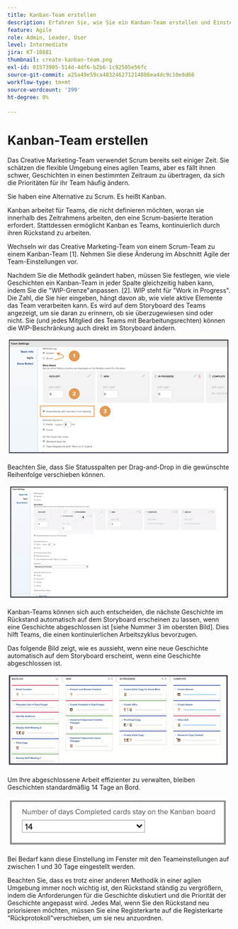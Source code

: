 ```yaml
---
title: Kanban-Team erstellen
description: Erfahren Sie, wie Sie ein Kanban-Team erstellen und Einstellungen für das Team festlegen.
feature: Agile
role: Admin, Leader, User
level: Intermediate
jira: KT-10881
thumbnail: create-kanban-team.png
exl-id: 01573905-514d-4df6-b2b6-1c92585e56fc
source-git-commit: a25a49e59ca483246271214886ea4dc9c10e8d66
workflow-type: tm+mt
source-wordcount: '399'
ht-degree: 0%

---
```


# Kanban-Team erstellen

Das Creative Marketing-Team verwendet Scrum bereits seit einiger Zeit. Sie schätzen die flexible Umgebung eines agilen Teams, aber es fällt ihnen schwer, Geschichten in einen bestimmten Zeitraum zu übertragen, da sich die Prioritäten für ihr Team häufig ändern.

Sie haben eine Alternative zu Scrum. Es heißt Kanban.

Kanban arbeitet für Teams, die nicht definieren möchten, woran sie innerhalb des Zeitrahmens arbeiten, den eine Scrum-basierte Iteration erfordert. Stattdessen ermöglicht Kanban es Teams, kontinuierlich durch ihren Rückstand zu arbeiten.

Wechseln wir das Creative Marketing-Team von einem Scrum-Team zu einem Kanban-Team [1]. Nehmen Sie diese Änderung im Abschnitt Agile der Team-Einstellungen vor.

Nachdem Sie die Methodik geändert haben, müssen Sie festlegen, wie viele Geschichten ein Kanban-Team in jeder Spalte gleichzeitig haben kann, indem Sie die &quot;WIP-Grenze&quot;anpassen. [2]. WIP steht für &quot;Work in Progress&quot;. Die Zahl, die Sie hier eingeben, hängt davon ab, wie viele aktive Elemente das Team verarbeiten kann. Es wird auf dem Storyboard des Teams angezeigt, um sie daran zu erinnern, ob sie überzugewiesen sind oder nicht. Sie (und jedes Mitglied des Teams mit Bearbeitungsrechten) können die WIP-Beschränkung auch direkt im Storyboard ändern.

![Seite &quot;Teameinstellungen&quot;](assets/teamspage-01.png)

Beachten Sie, dass Sie Statusspalten per Drag-and-Drop in die gewünschte Reihenfolge verschieben können.

![Seite &quot;Teameinstellungen&quot;](assets/teamspage-02.png)

Kanban-Teams können sich auch entscheiden, die nächste Geschichte im Rückstand automatisch auf dem Storyboard erscheinen zu lassen, wenn eine Geschichte abgeschlossen ist [siehe Nummer 3 im obersten Bild]. Dies hilft Teams, die einen kontinuierlichen Arbeitszyklus bevorzugen.


Das folgende Bild zeigt, wie es aussieht, wenn eine neue Geschichte automatisch auf dem Storyboard erscheint, wenn eine Geschichte abgeschlossen ist.

![Seite &quot;Teameinstellungen&quot;](assets/teamspage-03.png)

Um Ihre abgeschlossene Arbeit effizienter zu verwalten, bleiben Geschichten standardmäßig 14 Tage an Bord.

![Seite &quot;Teameinstellungen&quot;](assets/teampage-04.png)

Bei Bedarf kann diese Einstellung im Fenster mit den Teameinstellungen auf zwischen 1 und 30 Tage eingestellt werden.

Beachten Sie, dass es trotz einer anderen Methodik in einer agilen Umgebung immer noch wichtig ist, den Rückstand ständig zu vergrößern, indem die Anforderungen für die Geschichte diskutiert und die Priorität der Geschichte angepasst wird. Jedes Mal, wenn Sie den Rückstand neu priorisieren möchten, müssen Sie eine Registerkarte auf die Registerkarte &quot;Rückprotokoll&quot;verschieben, um sie neu anzuordnen.
